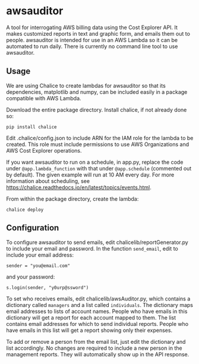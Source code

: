 # awsauditor
A tool for interrogating AWS billing data using the Cost Explorer API. It makes customized reports in text and graphic form, and emails them out to people. awsauditor is intended for use in an AWS Lambda so it can be automated to run daily. There is currently no command line tool to use awsauditor.

## Usage
We are using Chalice to create lambdas for awsauditor so that its dependencies, matplotlib and numpy, can be included easily in a package compatible with AWS Lambda.

Download the entire package directory.
Install chalice, if not already done so:

`pip install chalice`

Edit .chalice/config.json to include ARN for the IAM role for the lambda to be created.
This role must include permissions to use AWS Organizations and AWS Cost Explorer operations.

If you want awsauditor to run on a schedule, in app.py, replace the code under `@app.lambda_function` with that under `@app.schedule` (commented out by default). The given example will run at 10 AM every day. For more information about scheduling, see https://chalice.readthedocs.io/en/latest/topics/events.html.

From within the package directory, create the lambda:

`chalice deploy`

## Configuration
To configure awsauditor to send emails, edit chalicelib/reportGenerator.py to include your email and password.
In the function `send_email`, edit to include your email address:

`sender = "you@email.com"`

and your password:

`s.login(sender, "y0urp@ssword")`

To set who receives emails, edit chalicelib/awsAuditor.py, which contains a dictionary called `managers` and a list called `individuals`.
The dictionary maps email addresses to lists of account names. People who have emails in this dictionary will get a report for each account mapped to them. The list contains email addresses for which to send individual reports. People who have emails in this list will get a report showing only their expenses.

To add or remove a person from the email list, just edit the dictionary and list accordingly. No changes are required to include a new person in the management reports. They will automatically show up in the API response.

